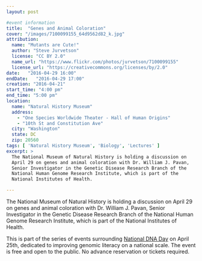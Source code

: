 ```yaml
---
layout: post

#event information
title:  "Genes and Animal Coloration"
cover: "/images/7100099155_64d9562d82_k.jpg"
attribution:
  name: "Mutants are Cute!"
  author: "Steve Jurvetson"
  license: "CC BY 2.0"
  name_url: "https://www.flickr.com/photos/jurvetson/7100099155"
  license_url: "https://creativecommons.org/licenses/by/2.0"
date:   "2016-04-29 16:00"
endDate:   "2016-04-29 17:00"
creation: "2016-04-21"
start_time: "4:00 pm"
end_time: "5:00 pm"
location:
  name: "Natural History Museum"
  address:
    - "One Species Worldwide Theater - Hall of Human Origins"
    - "10th St and Constitution Ave"
  city: "Washington"
  state: DC
  zip: 20560
tags: [ 'Natural History Museum', 'Biology', 'Lectures' ]
excerpt: >
  The National Museum of Natural History is holding a discussion on 
  April 29 on genes and animal coloration with Dr. William J. Pavan,
  Senior Investigator in the Genetic Disease Research Branch of the
  National Human Genome Research Institute, which is part of the
  National Institutes of Health.

---
```


The National Museum of Natural History is holding a discussion on 
April 29 on genes and animal coloration with Dr. William J. Pavan,
Senior Investigator in the Genetic Disease Research Branch of the
National Human Genome Research Institute, which is part of the
National Institutes of Health.

This is part of the series of events surrounding [National DNA Day](https://www.genome.gov/10506367/national-dna-day/)
on April 25th, dedicated to improving genomic literacy on a national scale.
The event is free and open to the public. No advance reservation or
tickets required.
